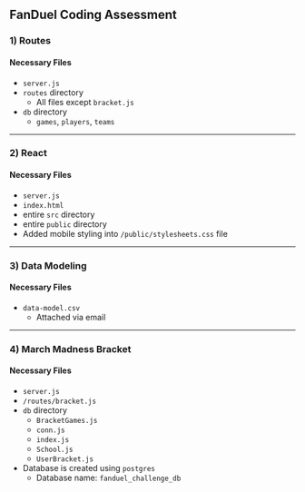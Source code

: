 ## FanDuel Coding Assessment

### 1) Routes
#### Necessary Files
* `server.js`
* `routes` directory
  * All files except `bracket.js`
* `db` directory
  * `games`, `players`, `teams`
---
### 2) React
#### Necessary Files
* `server.js`
* `index.html`
* entire `src` directory
* entire `public` directory
* Added mobile styling into `/public/stylesheets.css` file
---
### 3) Data Modeling
#### Necessary Files
* `data-model.csv`
  * Attached via email
---
### 4) March Madness Bracket
#### Necessary Files
* `server.js`
* `/routes/bracket.js`
* `db` directory
  * `BracketGames.js`
  * `conn.js`
  * `index.js`
  * `School.js`
  * `UserBracket.js`
* Database is created using `postgres`
  * Database name: `fanduel_challenge_db`

